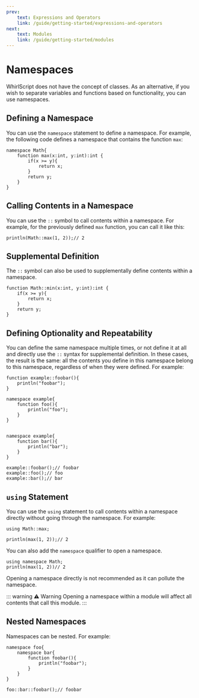 ```yaml
---
prev:
    text: Expressions and Operators
    link: /guide/getting-started/expressions-and-operators
next:
    text: Modules
    link: /guide/getting-started/modules
---
```


# Namespaces

WhirlScript does not have the concept of classes. As an alternative, if you wish to separate variables and functions based on functionality, you can use namespaces.

## Defining a Namespace

You can use the `namespace` statement to define a namespace. For example, the following code defines a namespace that contains the function `max`:

```WhirlScript
namespace Math{
    function max(x:int, y:int):int {
        if(x >= y){
            return x;
        }
        return y;
    }
}
```

## Calling Contents in a Namespace

You can use the `::` symbol to call contents within a namespace. For example, for the previously defined `max` function, you can call it like this:

```WhirlScript
println(Math::max(1, 2));// 2
```

## Supplemental Definition

The `::` symbol can also be used to supplementally define contents within a namespace.

```WhirlScript
function Math::min(x:int, y:int):int {
    if(x >= y){
        return x;
    }
    return y;
}
```

## Defining Optionality and Repeatability

You can define the same namespace multiple times, or not define it at all and directly use the `::` syntax for supplemental definition. In these cases, the result is the same: all the contents you define in this namespace belong to this namespace, regardless of when they were defined. For example:

```WhirlScript
function example::foobar(){
    println("foobar");
}

namespace example{
    function foo(){
        println("foo");
    }
}


namespace example{
    function bar(){
        println("bar");
    }
}

example::foobar();// foobar
example::foo();// foo
example::bar();// bar
```

## `using` Statement

You can use the `using` statement to call contents within a namespace directly without going through the namespace. For example:

```WhirlScript
using Math::max;

println(max(1, 2));// 2
```

You can also add the `namespace` qualifier to open a namespace.

```WhirlScript
using namespace Math;
println(max(1, 2))// 2
```

Opening a namespace directly is not recommended as it can pollute the namespace.

::: warning ⚠️ Warning
Opening a namespace within a module will affect all contents that call this module.
:::

## Nested Namespaces

Namespaces can be nested. For example:

```WhirlScript
namespace foo{
    namespace bar{
        function foobar(){
            println("foobar");
        }
    }
}

foo::bar::foobar();// foobar
```